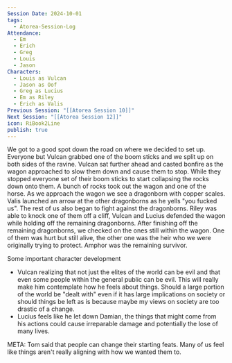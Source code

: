 ```yaml
---
Session Date: 2024-10-01
tags:
  - Atorea-Session-Log
Attendance:
  - Em
  - Erich
  - Greg
  - Louis
  - Jason
Characters:
  - Louis as Vulcan
  - Jason as Oof
  - Greg as Lucius
  - Em as Riley
  - Erich as Valis
Previous Session: "[[Atorea Session 10]]"
Next Session: "[[Atorea Session 12]]"
icon: RiBook2Line
publish: true
---
```

We got to a good spot down the road on where we decided to set up. Everyone but Vulcan grabbed one of the boom sticks and we split up on both sides of the ravine. Vulcan sat further ahead and casted bonfire as the wagon approached to slow them down and cause them to stop. While they stopped everyone set of their boom sticks to start collapsing the rocks down onto them. A bunch of rocks took out the wagon and one of the horse. As we approach the wagon we see a dragonborn with copper scales. Valis launched an arrow at the other dragonborns as he yells "you fucked us". The rest of us also began to fight against the dragonborns. Riley was able to knock one of them off a cliff, Vulcan and Lucius defended the wagon while holding off the remaining dragonborns. After finishing off the remaining dragonborns, we checked on the ones still within the wagon. One of them was hurt but still alive, the other one was the heir who we were originally trying to protect. Amphor was the remaining survivor.


Some important character development
- Vulcan realizing that not just the elites of the world can be evil and that even some people within the general public can be evil. This will really make him contemplate how he feels about things. Should a large portion of the world be "dealt with" even if it has large implications on society or should things be left as is because maybe my views on society are too drastic of a change.
- Lucius feels like he let down Damian, the things that might come from his actions could cause irreparable damage and potentially the lose of many lives.



META:
Tom said that people can change their starting feats. Many of us feel like things aren't really aligning with how we wanted them to.
